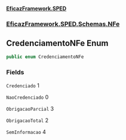 #### [EficazFramework.SPED](EficazFrameworkSPED.md 'EficazFramework SPED')
### [EficazFramework.SPED.Schemas.NFe](EficazFramework.SPED.Schemas.NFe.md 'EficazFramework.SPED.Schemas.NFe')

## CredenciamentoNFe Enum

```csharp
public enum CredenciamentoNFe
```
### Fields

<a name='EficazFramework.SPED.Schemas.NFe.CredenciamentoNFe.Credenciado'></a>

`Credenciado` 1

<a name='EficazFramework.SPED.Schemas.NFe.CredenciamentoNFe.NaoCredenciado'></a>

`NaoCredenciado` 0

<a name='EficazFramework.SPED.Schemas.NFe.CredenciamentoNFe.ObrigacaoParcial'></a>

`ObrigacaoParcial` 3

<a name='EficazFramework.SPED.Schemas.NFe.CredenciamentoNFe.ObrigacaoTotal'></a>

`ObrigacaoTotal` 2

<a name='EficazFramework.SPED.Schemas.NFe.CredenciamentoNFe.SemInformacao'></a>

`SemInformacao` 4
